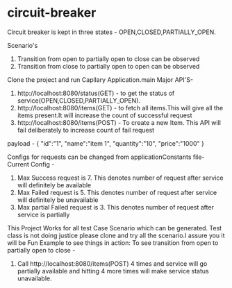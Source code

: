# circuit-breaker
Circuit breaker is kept in three states - OPEN,CLOSED,PARTIALLY_OPEN.

Scenario's 
1. Transition from open to partially open to close can be observed
2. Transition from close to partially open to open can be observed

Clone the project and run Capllary Application.main
Major API'S-
1. http://localhost:8080/status(GET) - to get the status of service(OPEN,CLOSED,PARTIALLY_OPEN).
2. http://localhost:8080/items(GET) - to fetch all items.This will give all the items present.It will increase the count of successful request
3. http://localhost:8080/items(POST) - To create a new Item. This API will fail deliberately to increase count of fail request

payload - {
    "id":"1",
    "name":"item 1",
    "quantity":"10",
    "price":"1000"
}



Configs for requests can be changed from applicationConstants file- 
Current Config - 
1. Max Success request is 7. This denotes number of request after service will definitely be available
2. Max Failed request is 5. This denotes number of request after service will definitely be unavailable
3. Max partial Failed request is 3. This denotes number of request after service is partially 

This Project Works for all test Case Scenario which can be generated.
Test class is not doing justice please clone and try all the scenario.I assure you it will be Fun
Example to see things in action:
To see transition from open to partially open to close -
1. Call http://localhost:8080/items(POST) 4 times and service will go partially available and hitting 4 more times will make service status unavailable.

